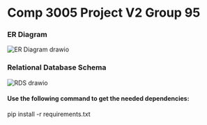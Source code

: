 # Comp 3005 Project V2 Group 95
### ER Diagram
![ER Diagram drawio](https://github.com/TeriakiSauce/Comp3005Project/assets/48898220/b55070f8-db8c-4340-934f-214c5f587cdf)

### Relational Database Schema

![RDS drawio](https://github.com/TeriakiSauce/Comp3005Project/assets/91349783/7dfe829d-4295-4603-9356-a3fbd9f4e585)


#### Use the following command to get the needed dependencies:
pip install -r requirements.txt

